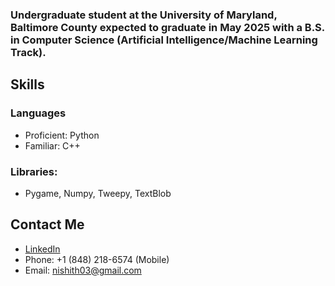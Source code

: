 ### Undergraduate student at the University of Maryland, Baltimore County expected to graduate in May 2025 with a B.S. in Computer Science (Artificial Intelligence/Machine Learning Track).
## Skills
### Languages
* Proficient: Python
* Familiar: C++
### Libraries: 
* Pygame, Numpy, Tweepy, TextBlob
## Contact Me
* [LinkedIn](https://www.linkedin.com/in/nishithsoni/)
* Phone: +1 (848) 218-6574 (Mobile)
* Email: nishith03@gmail.com

<!--
**nishithsoni/nishithsoni** is a ✨ _special_ ✨ repository because its `README.md` (this file) appears on your GitHub profile.

Here are some ideas to get you started:

- 🔭 I’m currently working on ...
- 🌱 I’m currently learning ...
- 👯 I’m looking to collaborate on ...
- 🤔 I’m looking for help with ...
- 💬 Ask me about ...
- 📫 How to reach me: ...
- 😄 Pronouns: ...
- ⚡ Fun fact: ...
-->
